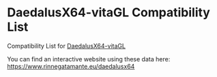 # DaedalusX64-vitaGL Compatibility List
Compatibility List for [DaedalusX64-vitaGL](https://github.com/Rinnegatamante/DaedalusX64-vitaGL)

You can find an interactive website using these data here: https://www.rinnegatamante.eu/daedalusx64
